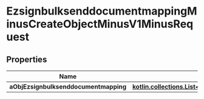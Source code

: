 
# EzsignbulksenddocumentmappingMinusCreateObjectMinusV1MinusRequest

## Properties
Name | Type | Description | Notes
------------ | ------------- | ------------- | -------------
**aObjEzsignbulksenddocumentmapping** | [**kotlin.collections.List&lt;EzsignbulksenddocumentmappingMinusRequestCompound&gt;**](EzsignbulksenddocumentmappingMinusRequestCompound.md) |  | 



